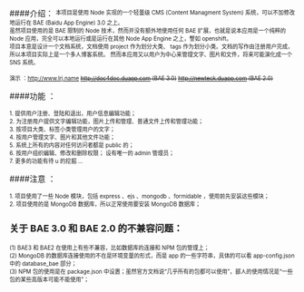 ####介绍：
<sup><sub>本项目是使用 Node 实现的一个轻量级 CMS (Content Managment System) 系统，可以不加修改地运行在 BAE (Baidu App Engine) 3.0 之上。</sub></sup><br />
<sup><sub>虽然项目使用的是 BAE 限制的 Node 技术，然而并没有额外地使用任何 BAE 扩展，也就是说本应用是一个纯粹的 Node 应用，完全可以本地运行或是运行在其他 Node App Engine 之上，譬如 openshift。</sub></sup><br />
<sup><sub>项目本意是设计一个文档系统，文档使用 project 作为划分大类、 tags 作为划分小类。文档的写作由注册用户完成， 所以本项目实际上是一个多人博客系统。 然而本应用又以用户为中心来管理文字、图片和文件，将来可能演化成一个 SNS 系统。</sub></sup><br />

<sup><sub>演示 ：<http://www.lrj.name> ~~http://doc4doc.duapp.com (BAE 3.0)~~    ~~http://newteck.duapp.com  (BAE 2.0)~~</sub></sup><br />

####功能 ：

<sup><sub>1. 提供用户注册、登陆和退出，用户信息编辑功能；</sub></sup><br />
<sup><sub>2. 为注册用户提供文字编辑功能，图片上传和管理、普通文件上传和管理功能；</sub></sup><br />
<sup><sub>3. 按项目大类、标签小类管理用户的文字；</sub></sup><br />
<sup><sub>4. 按用户管理文字、图片和其他文件功能；</sub></sup><br />
<sup><sub>5. 系统上所有的内容对任何访问者都是 public 的；</sub></sup><br />
<sup><sub>6. 按用户组织编辑、修改和删除权限； 设有唯一的 admin 管理员；</sub></sup><br />
<sup><sub>7. 更多的功能有待 u 的挖掘 ...</sub></sup><br />

####注意 ：

<sup><sub>1. 项目使用了一些 Node 模块，包括 express 、ejs 、mongodb 、formidable ，使用前先安装这些模块；</sub></sup><br />
<sup><sub>2. 项目使用的是 MongoDB 数据库，所以正常使用要安装 MongoDB 数据库；</sub></sup><br />

### 关于 BAE 3.0 和 BAE 2.0 的不兼容问题：
<sup><sub>(1) BAE3 和 BAE2 在使用上有些不兼容，比如数据库的连接和 NPM 包的管理上；</sub></sup><br />
<sup><sub>(2) MongoDB 的数据库连接使用的不在是环境变量的形式，而是 app 的一些字符串，具体的可以看 app-config.json 中的 database_bae 部分；</sub></sup><br />
<sup><sub>(3) NPM 包的使用是在 package.json 中设置；虽然官方文档说“几乎所有的包都可以使用”，鄙人的使用情况是“一些包的某些高版本可能不能使用”；</sub></sup><br />



